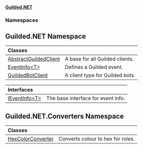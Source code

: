 
#### [Guilded.NET](Guilded_NET 'Guilded_NET')
### Namespaces
<a name='Guilded_NET'></a>
## Guilded.NET Namespace

| Classes | |
| :--- | :--- |
| [AbstractGuildedClient](AbstractGuildedClient 'Guilded.NET.AbstractGuildedClient') | A base for all Guilded clients.<br/> |
| [EventInfo&lt;T&gt;](EventInfo_T_ 'Guilded.NET.EventInfo&lt;T&gt;') | Defines a Guilded event.<br/> |
| [GuildedBotClient](GuildedBotClient 'Guilded.NET.GuildedBotClient') | A client type for Guilded bots.<br/> |

| Interfaces | |
| :--- | :--- |
| [IEventInfo&lt;T&gt;](IEventInfo_T_ 'Guilded.NET.IEventInfo&lt;T&gt;') | The base interface for event info.<br/> |
  
<a name='Guilded_NET_Converters'></a>
## Guilded.NET.Converters Namespace

| Classes | |
| :--- | :--- |
| [HexColorConverter](HexColorConverter 'Guilded.NET.Converters.HexColorConverter') | Converts colour to hex for roles.<br/> |
  
